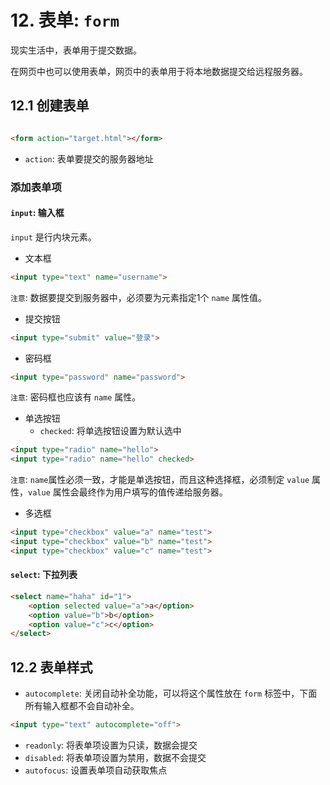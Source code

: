 # 12. 表单: `form`

现实生活中，表单用于提交数据。

在网页中也可以使用表单，网页中的表单用于将本地数据提交给远程服务器。


## 12.1 创建表单

```html

<form action="target.html"></form>
```

* `action`: 表单要提交的服务器地址

### 添加表单项

#### `input`: 输入框

`input` 是行内块元素。

* 文本框

```html
<input type="text" name="username">
```

`注意`: 数据要提交到服务器中，必须要为元素指定1个 `name` 属性值。

* 提交按钮

```html
<input type="submit" value="登录">
```

* 密码框

```html
<input type="password" name="password">
```

`注意`: 密码框也应该有 `name` 属性。

* 单选按钮
    * `checked`: 将单选按钮设置为默认选中

```html
<input type="radio" name="hello">
<input type="radio" name="hello" checked>
```

`注意`: `name`属性必须一致，才能是单选按钮，而且这种选择框，必须制定 `value` 属性，`value` 属性会最终作为用户填写的值传递给服务器。

* 多选框

```html
<input type="checkbox" value="a" name="test">
<input type="checkbox" value="b" name="test">
<input type="checkbox" value="c" name="test">
```

#### `select`: 下拉列表

```html
<select name="haha" id="1">
    <option selected value="a">a</option>
    <option value="b">b</option>
    <option value="c">c</option>
</select>
```


## 12.2 表单样式
* `autocomplete`: 关闭自动补全功能，可以将这个属性放在 `form` 标签中，下面所有输入框都不会自动补全。

```html
<input type="text" autocomplete="off">
```
* `readonly`: 将表单项设置为只读，数据会提交
* `disabled`: 将表单项设置为禁用，数据不会提交
* `autofocus`: 设置表单项自动获取焦点

